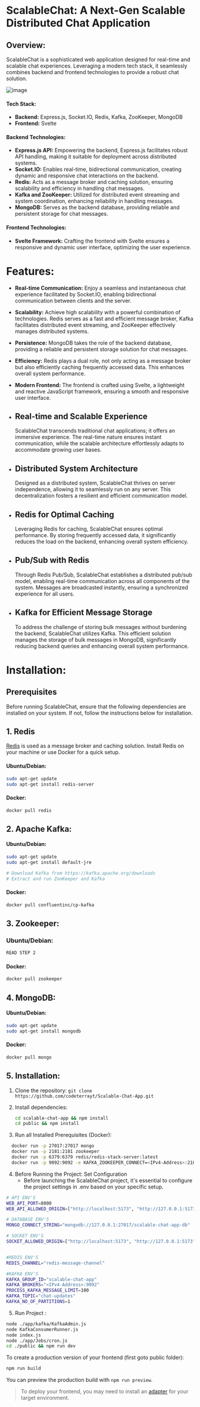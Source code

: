 # ScalableChat: A Next-Gen Scalable Distributed Chat Application


## **Overview:**

ScalableChat is a sophisticated web application designed for real-time and scalable chat experiences. Leveraging a modern tech stack, it seamlessly combines backend and frontend technologies to provide a robust chat solution.

![image](https://github.com/codeterrayt/Scalable-Chat-App/assets/76623307/2a45ed73-d3c3-49fb-bb79-076053aca2ff)

#### Tech Stack:
- **Backend:** Express.js, Socket.IO, Redis, Kafka, ZooKeeper, MongoDB
- **Frontend:** Svelte

#### Backend Technologies:

- **Express.js API:** Empowering the backend, Express.js facilitates robust API handling, making it suitable for deployment across distributed systems.
- **Socket.IO:** Enables real-time, bidirectional communication, creating dynamic and responsive chat interactions on the backend.
- **Redis:** Acts as a message broker and caching solution, ensuring scalability and efficiency in handling chat messages.
- **Kafka and ZooKeeper:** Utilized for distributed event streaming and system coordination, enhancing reliability in handling messages.
- **MongoDB:** Serves as the backend database, providing reliable and persistent storage for chat messages.

#### Frontend Technologies:

- **Svelte Framework:** Crafting the frontend with Svelte ensures a responsive and dynamic user interface, optimizing the user experience.


# Features:

- **Real-time Communication:** Enjoy a seamless and instantaneous chat experience facilitated by Socket.IO, enabling bidirectional communication between clients and the server.

- **Scalability:** Achieve high scalability with a powerful combination of technologies. Redis serves as a fast and efficient message broker, Kafka facilitates distributed event streaming, and ZooKeeper effectively manages distributed systems.

- **Persistence:** MongoDB takes the role of the backend database, providing a reliable and persistent storage solution for chat messages.

- **Efficiency:** Redis plays a dual role, not only acting as a message broker but also efficiently caching frequently accessed data. This enhances overall system performance.

- **Modern Frontend:** The frontend is crafted using Svelte, a lightweight and reactive JavaScript framework, ensuring a smooth and responsive user interface.

- ## Real-time and Scalable Experience

	ScalableChat transcends traditional chat applications; it offers an immersive experience. The real-time nature ensures instant communication, while the scalable architecture effortlessly adapts to accommodate growing user bases.

- ## Distributed System Architecture

	Designed as a distributed system, ScalableChat thrives on server independence, allowing it to seamlessly run on any server. This decentralization fosters a resilient and efficient communication model.

- ## Redis for Optimal Caching

	Leveraging Redis for caching, ScalableChat ensures optimal performance. By storing frequently accessed data, it significantly reduces the load on the backend, enhancing overall system efficiency.

- ## Pub/Sub with Redis

	Through Redis Pub/Sub, ScalableChat establishes a distributed pub/sub model, enabling real-time communication across all components of the system. Messages are broadcasted instantly, ensuring a synchronized experience for all users.

- ## Kafka for Efficient Message Storage

	To address the challenge of storing bulk messages without burdening the backend, ScalableChat utilizes Kafka. This efficient solution manages the storage of bulk messages in MongoDB, significantly reducing backend queries and enhancing overall system performance.

# Installation:

## Prerequisites
Before running ScalableChat, ensure that the following dependencies are installed on your system. If not, follow the instructions below for installation.

## 1. Redis

[Redis](https://redis.io/) is used as a message broker and caching solution. Install Redis on your machine or use Docker for a quick setup.

####  Ubuntu/Debian:
```bash
sudo apt-get update
sudo apt-get install redis-server
```

#### Docker:
```bash
docker pull redis
```

## 2. Apache Kafka:


#### Ubuntu/Debian:
```bash
sudo apt-get update
sudo apt-get install default-jre

# Download Kafka from https://kafka.apache.org/downloads
# Extract and run ZooKeeper and Kafka

```

#### Docker: 
```bash
docker pull confluentinc/cp-kafka
```

## 3. Zookeeper:
### Ubuntu/Debian:
```bash
READ STEP 2
```

#### Docker: 
```bash
docker pull zookeeper
```

## 4. MongoDB:
#### Ubuntu/Debian:
```bash 
sudo apt-get update
sudo apt-get install mongodb
```
#### Docker:
```bash 
docker pull mongo
```
## 5. Installation: 

1. Clone the repository:
```git clone https://github.com/codeterrayt/Scalable-Chat-App.git```

2. Install dependencies:
   ```bash
   cd scalable-chat-app && npm install
   cd public && npm install
   ```
3. Run all Installed Prerequisites (Docker):
 ```bash
   docker run -p 27017:27017 mongo
   docker run -p 2181:2181 zookeeper
   docker run -p 6379:6379 redis/redis-stack-server:latest
   docker run -p 9092:9092 -e KAFKA_ZOOKEEPER_CONNECT=<IPv4-Address>:2181 -e KAFKA_ADVERTISED_LISTENERS=PLAINTEXT://<IPv4-Address>:9092 -e KAFKA_OFFSETS_TOPIC_REPLICATION_FACTOR=1 confluentinc/cp-kafka
   ```
4. Before Running the Project: Set Configuration
   - Before launching the ScalableChat project, it's essential to configure the project settings in .env based on your specific setup.
 ```bash
# API ENV'S
WEB_API_PORT=8000
WEB_API_ALLOWED_ORIGIN=["http://localhost:5173", "http://127.0.0.1:5173"]

# DATABASE ENV'S
MONGO_CONNECT_STRING="mongodb://127.0.0.1:27017/scalable-chat-app-db"

# SOCKET ENV'S
SOCKET_ALLOWED_ORIGIN=["http://localhost:5173", "http://127.0.0.1:5173"]


#REDIS ENV'S
REDIS_CHANNEL="redis-message-channel"

#KAFKA ENV'S
KAFKA_GROUP_ID="scalable-chat-app"
KAFKA_BROKERS="<IPv4-Address>:9092"
PROCESS_KAFKA_MESSAGE_LIMIT=100
KAFKA_TOPIC="chat-updates"
KAFKA_NO_OF_PARTITIONS=1
  ```

5. Run Project :
```bash
node ./app/kafka/KafkaAdmin.js
node KafkaConsumerRunner.js 
node index.js
node ./app/Jobs/cron.js
cd ./public && npm run dev
```
 

	
To create a production version of your frontend (first goto public folder):
```bash
npm run build
```

You can preview the production build with `npm run preview`.

> To deploy your frontend, you may need to install an [adapter](https://kit.svelte.dev/docs/adapters) for your target environment.

